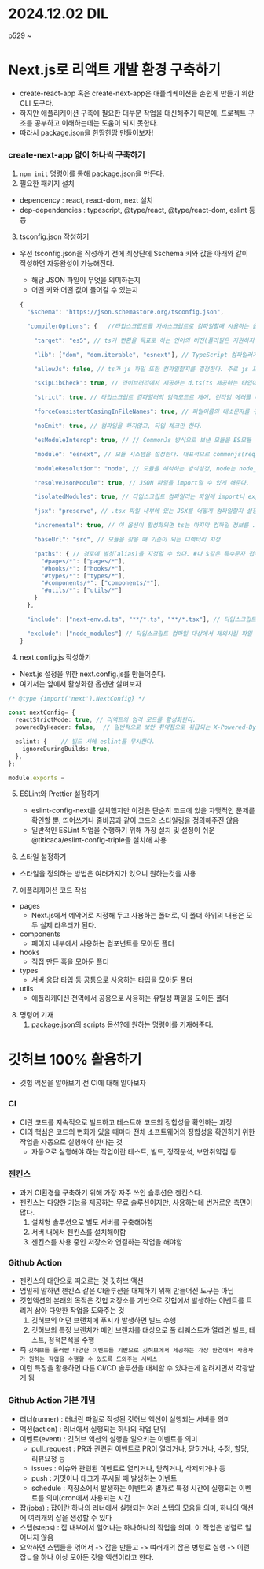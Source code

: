 # 2024.12.02 DIL

p529 ~

# Next.js로 리액트 개발 환경 구축하기

- create-react-app 혹은 create-next-app은 애플리케이션을 손쉽게 만들기 위한 CLI 도구다.
- 하지만 애플리케이션 구축에 필요한 대부분 작업을 대신해주기 때문에, 프로젝트 구조를 공부하고 이해하는데는 도움이 되지 못한다.
- 따라서 package.json을 한땀한땀 만들어보자!

### create-next-app 없이 하나씩 구축하기

1. `npm init` 명령어를 통해 package.json을 만든다.
2. 필요한 패키지 설치

- depencency : react, react-dom, next 설치
- dep-dependencies : typescript, @type/react, @type/react-dom, eslint 등등

3. tsconfig.json 작성하기

- 우선 tsconfig.json을 작성하기 전에 최상단에 $schema 키와 값을 아래와 같이 작성하면 자동완성이 가능해진다.

  - 해당 JSON 파일이 무엇을 의미하는지
  - 어떤 키와 어떤 값이 들어갈 수 있는지

  ```typescript
  {
    "$schema": "https://json.schemastore.org/tsconfig.json",

    "compilerOptions": {   //타입스크립트를 자바스크립트로 컴파일할때 사용하는 옵션

      "target": "es5", // ts가 변환을 목표로 하는 언어의 버전(폴리필은 지원하지 않음)

      "lib": ["dom", "dom.iterable", "esnext"], // TypeScript 컴파일러가 사용할 라이브러리 정의 파일(예: *.d.ts 파일)의 집합을 지정하는 옵션

      "allowJs": false, // ts가 js 파일 또한 컴파일할지를 결정한다. 주로 js 프로젝트에서 ts로 전환하는 과정에서 .js와 .ts가 혼재됐을 때 사용하는 옵션

      "skipLibCheck": true, // 라이브러리에서 제공하는 d.ts(ts 제공하는 타입에 대한 정보를 담고 있는 파일)

      "strict": true, // 타입스크립트 컴파일러의 엄격모드르 제어, 런타임 에러를 미연에 방지하는 좋은 옵션이므로 꼭 켜두기를 권장

      "forceConsistentCasingInFileNames": true, // 파일이름의 대소문자를 구분하도록 강제하는 옵션, 예를들어 옵션이 켜져있다면 SignUp과 Signup은 다른 파일로 간주

      "noEmit": true, // 컴파일을 하지않고, 타입 체크만 한다.

      "esModuleInterop": true, // // CommonJs 방식으로 보낸 모듈을 ES모듈 방식의 import로 가져올 수 있게 해준다

      "module": "esnext", // 모듈 시스템을 설정한다. 대표적으로 commonjs(require 사용), esnext(import 사용)

      "moduleResolution": "node", // 모듈을 해석하는 방식설정, node는 node_modules를 기준으로 모듈을 해석, classic은 tsconfig.json이 있는 디렉터리 기준으로 모듈해석

      "resolveJsonModule": true, // JSON 파일을 import할 수 있게 해준다.

      "isolatedModules": true, // 타입스크립트 컴파일러는 파일에 import나 export가 없다면 단순 스크립트 파일로 인식해 이러한 파일이 생성되지 않도록 막는다

      "jsx": "preserve", // .tsx 파일 내부에 있는 JSX를 어떻게 컴파일할지 설정한다. preserve는 변환하지 않고 그대로 유지

      "incremental": true, // 이 옵션이 활성화되면 ts는 마지막 컴파일 정보를 .tsbuildinfo 파일 형태로 만들어 디스크에 저장한다

      "baseUrl": "src", // 모듈을 찾을 때 기준이 되는 디렉터리 지정

      "paths": { // 경로에 별칭(alias)을 지정헐 수 있다. #나 $같은 특수문자 접두사와 함께 사용되지만, @는 충동 여지가 있어 사용을 피하자
        "#pages/*": ["pages/*"],
        "#hooks/*": ["hooks/*"],
        "#types/*": ["types/*"],
        "#components/*": ["components/*"],
        "#utils/*": ["utils/*"]
      }
    },

    "include": ["next-env.d.ts", "**/*.ts", "**/*.tsx"], // 타입스크립트 컴파일 대상에서 포함시킬 파일 목록

    "exclude": ["node_modules"] // 타입스크립트 컴파일 대상에서 제외시킬 파일 목록
  }
  ```

4. next.config.js 작성하기

- Next.js 설정을 위한 next.config.js를 만들어준다.
- 여기서는 앞에서 활성화한 옵션만 살펴보자

```typescript
/* @type {import('next').NextConfig} */

const nextConfig= {
  reactStrictMode: true, // 리액트의 엄격 모드를 활성화한다.
  poweredByHeader: false,  // 일반적으로 보안 취약점으로 취급되는 X-Powered-By 헤더를 제거

  eslint: {    // 빌드 시에 eslint를 무시한다.
    ignoreDuringBuilds: true,
  },
};

module.exports =
```

5. ESLint와 Prettier 설정하기

   - eslint-config-next를 설치했지만 이것은 단순히 코드에 있을 자맺적인 문제를 확인할 뿐, 띄어쓰기나 줄바꿈과 같이 코드의 스타일링을 정의해주진 않음
   - 일반적인 ESLint 작업을 수행하기 위해 가장 설치 및 설정이 쉬운 @titicaca/eslint-config-triple을 설치해 사용

6. 스타일 설정하기

- 스타일을 정의하는 방법은 여러가지가 있으니 원하는것을 사용

7. 애플리케이션 코드 작성

- pages
  - Next.js에서 예약어로 지정해 두고 사용하는 폴더로, 이 폴더 하위의 내용은 모두 실제 라우터가 된다.
- components
  - 페이지 내부에서 사용하는 컴포넌트를 모아둔 폴더
- hooks
  - 직접 만든 훅을 모아둔 폴더
- types
  - 서버 응답 타입 등 공통으로 사용하는 타입을 모아둔 폴더
- utils
  - 애플리케이션 전역에서 공용으로 사용하는 유틸성 파일을 모아둔 폴더

8. 명령어 기재
   1. package.json의 scripts 옵션?에 원하는 명령어를 기재해준다.

# 깃허브 100% 활용하기

- 깃헙 액션을 알아보기 전 CI에 대해 알아보자

### CI

- CI란 코드를 지속적으로 빌드하고 테스트해 코드의 정합성을 확인하는 과정
- CI의 핵심은 코드의 변화가 있을 때마다 전체 소프트웨어의 정합성을 확인하기 위한 작업을 자동으로 실행해야 한다는 것
  - 자동으로 실행해야 하는 작업이란 테스트, 빌드, 정적분석, 보안취약점 등

### 젠킨스

- 과거 CI환경을 구축하기 위해 가장 자주 쓰인 솔루션은 젠킨스다.
- 젠킨스는 다양한 기능을 제공하는 무료 솔루션이지만, 사용하는데 번거로운 측면이 많다.
  1. 설치형 솔루션으로 별도 서버를 구축해야함
  2. 서버 내에서 젠킨스를 설치해야함
  3. 젠킨스를 사용 중인 저장소와 연결하는 작업을 해야함

### Github Action

- 젠킨스의 대안으로 떠오르는 것 깃허브 액션
- 엄밀히 말하면 젠킨스 같은 CI솔루션을 대체하기 위해 만들어진 도구는 아님
- 깃헙액션의 본래의 목적은 깃헙 저장소를 기반으로 깃헙에서 발생하는 이벤트를 트리거 삼아 다양한 작업을 도와주는 것
  1. 깃허브의 어떤 브랜치에 푸시가 발생하면 빌드 수행
  2. 깃허브의 특정 브랜치가 메인 브랜치를 대상으로 풀 리퀘스트가 열리면 빌드, 테스트, 정적분석을 수행
- 즉 `깃허브를 둘러싼 다양한 이벤트를 기반으로 깃허브에서 제공하는 가상 환경에서 사용자가 원하는 작업을 수행할 수 있도록 도와주는 서비스`
- 이런 특징을 활용하면 다른 CI/CD 솔루션을 대체할 수 있다는게 알려지면서 각광받게 됨

### Github Action 기본 개념

- 러너(runner) : 러너란 파일로 작성된 깃허브 액션이 실행되는 서버를 의미
- 액션(action) : 러너에서 실행되는 하나의 작업 단위
- 이벤트(event) : 깃허브 액션의 실행을 일으키는 이벤트를 의미
  - pull_request : PR과 관련된 이벤트로 PR이 열리거나, 닫히거나, 수정, 할당, 리뷰요청 등
  - issues : 이슈와 관련된 이벤트로 열리거나, 닫히거나, 삭제되거나 등
  - push : 커밋이나 태그가 푸시될 때 발생하는 이벤트
  - schedule : 저장소에서 발생하는 이벤트와 별개로 특정 시간에 실행되는 이벤트를 의미(cron에서 사용되는 시간
- 잡(jobs) : 잡이란 하나의 러너에서 실행되는 여러 스텝의 모음을 의미, 하나의 액션에 여러개의 잡을 생성할 수 있다
- 스텝(steps) : 잡 내부에서 일어나는 하나하나의 작업을 의미. 이 작업은 병렬로 일어나지 않음
- 요약하면 스텝들을 엮어서 -> 잡을 만들고 -> 여러개의 잡은 병렬로 실행 -> 이런 잡ㄷ을 하나 이상 모아둔 것을 액션이라고 한다.
